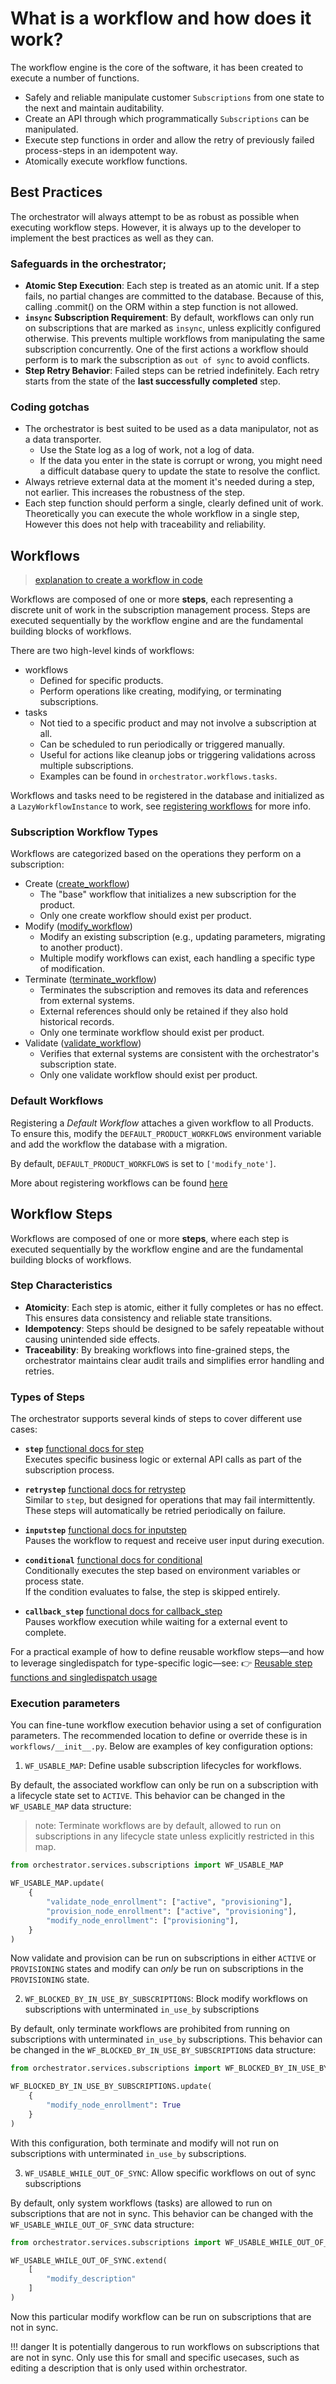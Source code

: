 # What is a workflow and how does it work?

The workflow engine is the core of the software, it has been created to execute a number of functions.

- Safely and reliable manipulate customer `Subscriptions` from one state to the next and maintain auditability.
- Create an API through which programmatically `Subscriptions` can be manipulated.
- Execute step functions in order and allow the retry of previously failed process-steps in an idempotent way.
- Atomically execute workflow functions.

## Best Practices

The orchestrator will always attempt to be as robust as possible when executing workflow steps.
However, it is always up to the developer to implement the best practices as well as they can.

### Safeguards in the orchestrator;

- **Atomic Step Execution**: Each step is treated as an atomic unit.
  If a step fails, no partial changes are committed to the database.
  Because of this, calling .commit() on the ORM within a step function is not allowed.
- **`insync` Subscription Requirement**: By default, workflows can only run on subscriptions that are marked as `insync`, unless explicitly configured otherwise.
  This prevents multiple workflows from manipulating the same subscription concurrently.
  One of the first actions a workflow should perform is to mark the subscription as `out of sync` to avoid conflicts.
- **Step Retry Behavior**: Failed steps can be retried indefinitely. Each retry starts from the state of the **last successfully completed** step.


### Coding gotchas

- The orchestrator is best suited to be used as a data manipulator, not as a data transporter.
  - Use the State log as a log of work, not a log of data.
  - If the data you enter in the state is corrupt or wrong, you might need a difficult database query to update the state to resolve the conflict.
- Always retrieve external data at the moment it's needed during a step, not earlier.
  This increases the robustness of the step.
- Each step function should perform a single, clearly defined unit of work.
  Theoretically you can execute the whole workflow in a single step, However this does not help with traceability and reliability.


## Workflows

> [explanation to create a workflow in code](../../getting-started/workflows.md)

Workflows are composed of one or more **steps**, each representing a discrete unit of work in the subscription management process.
Steps are executed sequentially by the workflow engine and are the fundamental building blocks of workflows.

There are two high-level kinds of workflows:

- workflows
    - Defined for specific products.
    - Perform operations like creating, modifying, or terminating subscriptions.
- tasks
    - Not tied to a specific product and may not involve a subscription at all.
    - Can be scheduled to run periodically or triggered manually.
    - Useful for actions like cleanup jobs or triggering validations across multiple subscriptions.
    - Examples can be found in `orchestrator.workflows.tasks`.

Workflows and tasks need to be registered in the database and initialized as a `LazyWorkflowInstance` to work, see [registering workflows] for more info.

### Subscription Workflow Types

Workflows are categorized based on the operations they perform on a subscription:

- Create ([create_workflow])
    - The "base" workflow that initializes a new subscription for the product.
    - Only one create workflow should exist per product.
- Modify ([modify_workflow])
    - Modify an existing subscription (e.g., updating parameters, migrating to another product).
    - Multiple modify workflows can exist, each handling a specific type of modification.
- Terminate ([terminate_workflow])
    - Terminates the subscription and removes its data and references from external systems.
    - External references should only be retained if they also hold historical records.
    - Only one terminate workflow should exist per product.
- Validate ([validate_workflow])
    - Verifies that external systems are consistent with the orchestrator's subscription state.
    - Only one validate workflow should exist per product.


### Default Workflows

Registering a _Default Workflow_ attaches a given workflow to all Products.
To ensure this, modify the `DEFAULT_PRODUCT_WORKFLOWS` environment variable and add the workflow the database with a migration.

By default, `DEFAULT_PRODUCT_WORKFLOWS` is set to `['modify_note']`.

More about registering workflows can be found [here][registering-workflows]


## Workflow Steps

Workflows are composed of one or more **steps**, where each step is executed sequentially by the workflow engine and are the fundamental building blocks of workflows.

### Step Characteristics

- **Atomicity**: Each step is atomic, either it fully completes or has no effect. This ensures data consistency and reliable state transitions.
- **Idempotency**: Steps should be designed to be safely repeatable without causing unintended side effects.
- **Traceability**: By breaking workflows into fine-grained steps, the orchestrator maintains clear audit trails and simplifies error handling and retries.

### Types of Steps

The orchestrator supports several kinds of steps to cover different use cases:

- **`step`** [functional docs for step]  
  Executes specific business logic or external API calls as part of the subscription process.

- **`retrystep`** [functional docs for retrystep]  
  Similar to `step`, but designed for operations that may fail intermittently. These steps will automatically be retried periodically on failure.

- **`inputstep`** [functional docs for inputstep]  
  Pauses the workflow to request and receive user input during execution.

- **`conditional`** [functional docs for conditional]  
  Conditionally executes the step based on environment variables or process state.  
  If the condition evaluates to false, the step is skipped entirely.

- **`callback_step`** [functional docs for callback_step]  
  Pauses workflow execution while waiting for a external event to complete.

For a practical example of how to define reusable workflow steps—and how to leverage singledispatch for type-specific logic—see:
👉 [Reusable step functions and singledispatch usage]


### Execution parameters

You can fine-tune workflow execution behavior using a set of configuration parameters.
The recommended location to define or override these is in `workflows/__init__.py`.
Below are examples of key configuration options:

1. `WF_USABLE_MAP`: Define usable subscription lifecycles for workflows.

By default, the associated workflow can only be run on a subscription with a lifecycle state set to `ACTIVE`.
This behavior can be changed in the `WF_USABLE_MAP` data structure:

> note: Terminate workflows are by default, allowed to run on subscriptions in any lifecycle state unless explicitly restricted in this map.

```python
from orchestrator.services.subscriptions import WF_USABLE_MAP

WF_USABLE_MAP.update(
    {
        "validate_node_enrollment": ["active", "provisioning"],
        "provision_node_enrollment": ["active", "provisioning"],
        "modify_node_enrollment": ["provisioning"],
    }
)
```

Now validate and provision can be run on subscriptions in either `ACTIVE` or `PROVISIONING` states and modify can *only* be run on subscriptions in the `PROVISIONING` state.

2. `WF_BLOCKED_BY_IN_USE_BY_SUBSCRIPTIONS`: Block modify workflows on subscriptions with unterminated `in_use_by` subscriptions

By default, only terminate workflows are prohibited from running on subscriptions with unterminated `in_use_by` subscriptions.
This behavior can be changed in the `WF_BLOCKED_BY_IN_USE_BY_SUBSCRIPTIONS` data structure:

```python
from orchestrator.services.subscriptions import WF_BLOCKED_BY_IN_USE_BY_SUBSCRIPTIONS

WF_BLOCKED_BY_IN_USE_BY_SUBSCRIPTIONS.update(
    {
        "modify_node_enrollment": True
    }
)
```

With this configuration, both terminate and modify will not run on subscriptions with unterminated `in_use_by` subscriptions.

3. `WF_USABLE_WHILE_OUT_OF_SYNC`: Allow specific workflows on out of sync subscriptions

By default, only system workflows (tasks) are allowed to run on subscriptions that are not in sync.
This behavior can be changed with the `WF_USABLE_WHILE_OUT_OF_SYNC` data structure:

```python
from orchestrator.services.subscriptions import WF_USABLE_WHILE_OUT_OF_SYNC

WF_USABLE_WHILE_OUT_OF_SYNC.extend(
    [
        "modify_description"
    ]
)
```

Now this particular modify workflow can be run on subscriptions that are not in sync.

!!! danger
    It is potentially dangerous to run workflows on subscriptions that are not in sync. Only use this for small and
    specific usecases, such as editing a description that is only used within orchestrator.

[registering workflows]: ../../getting-started/workflows.md#register-workflows
[create_workflow]: ../reference-docs/workflows/workflows.md#orchestrator.workflows.utils.create_workflow
[modify_workflow]: ../reference-docs/workflows/workflows.md#orchestrator.workflows.utils.modify_workflow
[terminate_workflow]: ../reference-docs/workflows/workflows.md#orchestrator.workflows.utils.terminate_workflow
[validate_workflow]: ../reference-docs/workflows/workflows.md#orchestrator.workflows.utils.validate_workflow
[functional docs for step]: ../../reference-docs/workflows/workflow-steps.md#orchestrator.workflow.step
[functional docs for retrystep]: ../../reference-docs/workflows/workflow-steps.md#orchestrator.workflow.retrystep
[functional docs for inputstep]: ../../reference-docs/workflows/workflow-steps.md#orchestrator.workflow.inputstep
[functional docs for conditional]: ../../reference-docs/workflows/workflow-steps.md#orchestrator.workflow.conditional
[functional docs for callback_step]: ../../reference-docs/workflows/callbacks.md
[Reusable step functions and singledispatch usage]: ../../reference-docs/workflows/workflow-steps.md#reusable-workflow-steps-in-orchestrator-core
[registering-workflows]: ../../getting-started/workflows#register-workflows
